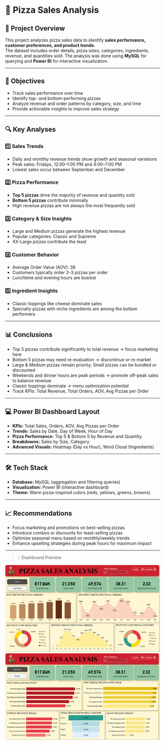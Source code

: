 # 🍕 Pizza Sales Analysis

## 📝 Project Overview
This project analyzes pizza sales data to identify **sales performance, customer preferences, and product trends**.  
The dataset includes order details, pizza sizes, categories, ingredients, revenue, and quantities sold.
The analysis was done using **MySQL** for querying and **Power BI** for interactive visualization.

---

## 🎯 Objectives
- Track sales performance over time  
- Identify top- and bottom-performing pizzas  
- Analyze revenue and order patterns by category, size, and time  
- Provide actionable insights to improve sales strategy  

---

## 🔍 Key Analyses

### 1️⃣ Sales Trends
- Daily and monthly revenue trends show growth and seasonal variations  
- Peak sales: Fridays, 12:00–1:00 PM and 4:00–7:00 PM  
- Lowest sales occur between September and December  

### 2️⃣ Pizza Performance
- **Top 5 pizzas** drive the majority of revenue and quantity sold  
- **Bottom 5 pizzas** contribute minimally  
- High revenue pizzas are not always the most frequently sold  

### 3️⃣ Category & Size Insights
- Large and Medium pizzas generate the highest revenue  
- Popular categories: Classic and Supreme  
- XX-Large pizzas contribute the least  

### 4️⃣ Customer Behavior
- Average Order Value (AOV): 38  
- Customers typically order 2–3 pizzas per order  
- Lunchtime and evening hours are busiest  

### 5️⃣ Ingredient Insights
- Classic toppings like cheese dominate sales  
- Specialty pizzas with niche ingredients are among the bottom performers  

---

## 📊 Conclusions
- Top 5 pizzas contribute significantly to total revenue → focus marketing here  
- Bottom 5 pizzas may need re-evaluation → discontinue or re-market  
- Large & Medium pizzas remain priority; Small pizzas can be bundled or discounted  
- Weekends and dinner hours are peak periods → promote off-peak sales to balance revenue  
- Classic toppings dominate → menu optimization potential  
- Track KPIs: Total Revenue, Total Orders, AOV, Avg Pizzas per Order  

---

## 💻 Power BI Dashboard Layout
- **KPIs:** Total Sales, Orders, AOV, Avg Pizzas per Order  
- **Trends:** Sales by Date, Day of Week, Hour of Day  
- **Pizza Performance:** Top 5 & Bottom 5 by Revenue and Quantity  
- **Breakdowns:** Sales by Size, Category  
- **Advanced Visuals:** Heatmap (Day vs Hour), Word Cloud (Ingredients)  

---

## 🛠️ Tech Stack
- **Database:** MySQL (aggregation and filtering queries)  
- **Visualization:** Power BI (interactive dashboard)  
- **Theme:** Warm pizza-inspired colors (reds, yellows, greens, browns)  

---

## 📈 Recommendations
- Focus marketing and promotions on best-selling pizzas  
- Introduce combos or discounts for least-selling pizzas  
- Optimize seasonal menu based on monthly/weekly trends  
- Enhance upselling strategies during peak hours for maximum impact  

--- 

> 💡 Dashboard Preview:

![Dashboard Preview](pizza_sales_dashboard_png/pizza_sales_dashboard_1.png)
![Dashboard Preview](pizza_sales_dashboard_png/pizza_sales_dashboard_2.png)
